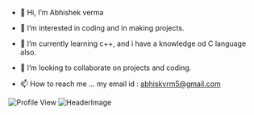 - 👋 Hi, I’m Abhishek verma
- 👀 I’m interested in coding and in making projects.
- 🌱 I’m currently learning c++, and i have a knowledge od C language also.
- 💞️ I’m looking to collaborate on  projects and coding.

- 📫 How to reach me ...
my email id : abhiskvrm5@gmail.com

![Profile View](https://komarev.com/ghpvc/?username=Abhiskvrm)
![HeaderImage](https://github.com/Abhiskvrm/Abhiskvrm/blob/main/files/header.png)

